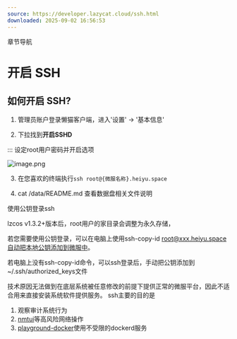```yaml
---
source: https://developer.lazycat.cloud/ssh.html
downloaded: 2025-09-02 16:56:53
---
```


章节导航

# 开启 SSH ​

## 如何开启 SSH? ​

  1. 管理员账户登录懒猫客户端，进入'设置' -> '基本信息'

  2. 下拉找到**开启SSHD**

::: 设定root用户密码并开启选项




![image.png](https://lzc-playground-1301583638.cos.ap-chengdu.myqcloud.com/guidelines/625/833cf476-1710-4320-a96b-3e780334d81a.png)

  3. 在您喜欢的终端执行`ssh root@{微服名称}.heiyu.space`

  4. cat /data/README.md 查看数据盘相关文件说明




使用公钥登录ssh

lzcos v1.3.2+版本后，root用户的家目录会调整为永久存储，

若您需要使用公钥登录，可以在电脑上使用ssh-copy-id root@xxx.heiyu.space自动把本地公钥添加到微服中。

若电脑上没有ssh-copy-id命令，可以ssh登录后，手动把公钥添加到~/.ssh/authorized_keys文件

技术原因无法做到在底层系统被任意修改的前提下提供正常的微服平台，因此不适合用来直接安装系统软件提供服务。 ssh主要的目的是

  1. 观察审计系统行为
  2. [nmtui](<./network-config.html>)等高风险网络操作
  3. [playground-docker](<./dockerd-support.html>)使用不受限的dockerd服务


